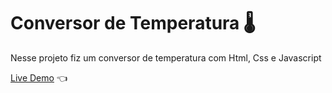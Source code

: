 # Conversor de Temperatura 🌡️

Nesse projeto fiz um conversor de temperatura com Html, Css e Javascript

[Live Demo](https://jhenriquem.github.io/Conversor-de-Temperaturas/) :point_left:
